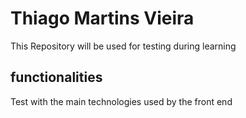 # Thiago Martins Vieira

This Repository will be used for testing during learning

## functionalities

Test with the main technologies used by the front end


